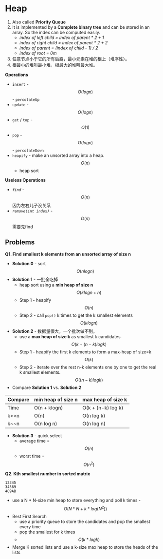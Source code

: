 <extoc></extoc>

# Heap

1. Also called **Priority Queue**
2. It is implemented by a **Complete binary tree** and can be stored in an array. So the index can be computed easily.
    - _index of left child = index of parent * 2 + 1_
    - _index of right child = index of parent * 2 + 2_
    - _index of parent = (index of child - 1) / 2_
    - _index of root = 0m_
3. 任意节点小于它的所有后裔，最小元素在堆的根上（堆序性）。
4. 根最小的堆叫最小堆，根最大的堆叫最大堆。

__Operations__

- `insert` - $$O(logn)$$ - `percolateUp`
- `update` - $$O(logn)$$
- `get` / `top` - $$O(1)$$
- `pop` - $$O(logn)$$ - `percolateDown`
- `heapify` - make an unsorted array into a heap. $$O(n)$$
    - heap sort

__Useless Operations__

- *`find`* - $$O(n)$$ 因为左右儿子没关系
- *`remove(int index)`* - $$O(n)$$ 需要先find

## Problems

__Q1. Find smallest k elements from an unsorted array of size n__

- **Solution 0** - sort $$O(nlogn)$$ 
- **Solution 1** - 一批全吃掉 
    - heap sort using a **min heap of size n** $$O(k log n + n)$$    
    - Step 1 - heapify $$O(n)$$
    - Step 2 - call `pop()` k times to get the k smallest elements $$O(k log n)$$
- **Solution 2** - 数据量很大，一个批次做不到。 
    - use a **max heap of size k** as smallest k candidates $$O(k + (n-k) log k)$$
    - Step 1 - heapify the first k elements to form a max-heap of size=k $$O(k)$$
    - Step 2 - iterate over the rest n-k elements one by one to get the real k smallest elements. $$O((n-k)log k)$$
- Compare **Solution 1** vs. **Solution 2**

Compare | min heap of size n | max heap of size k
----|----|----
Time|O(n + klogn)|O(k + (n-k) log k)
k<<n|O(n)|O(n log k)
k~~n|O(n log n)|O(n log n)
- **Solution 3** - quick select
    - average time = $$O(n)$$
    - worst time = $$O(n^2)$$

__Q2. Kth smallest number in sorted matrix__

```
12345
34569
489AB
```

- use a N * N-size min heap to store everything and poll k times - $$O(N*N + k* log(N^2))$$
- Best First Search
    - use a priority queue to store the candidates and pop the smallest every time
    - pop the smallest for k times
    - $$O(k * log k)$$
- Merge K sorted lists and use a k-size max heap to store the heads of the lists
